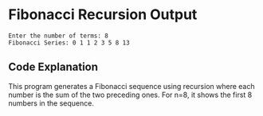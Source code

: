 # Fibonacci Recursion Output

```
Enter the number of terms: 8
Fibonacci Series: 0 1 1 2 3 5 8 13
```

## Code Explanation

This program generates a Fibonacci sequence using recursion where each number is the sum of the two preceding ones. For n=8, it shows the first 8 numbers in the sequence.

